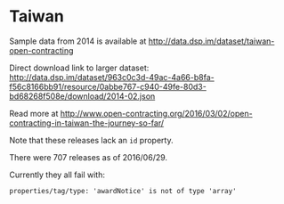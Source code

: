 Taiwan
======

Sample data from 2014 is available at http://data.dsp.im/dataset/taiwan-open-contracting

Direct download link to larger dataset: http://data.dsp.im/dataset/963c0c3d-49ac-4a66-b8fa-f56c8166bb91/resource/0abbe767-c940-49fe-80d3-bd68268f508e/download/2014-02.json

Read more at http://www.open-contracting.org/2016/03/02/open-contracting-in-taiwan-the-journey-so-far/

Note that these releases lack an `id` property.

There were 707 releases as of 2016/06/29.

Currently they all fail with:

    properties/tag/type: 'awardNotice' is not of type 'array'
